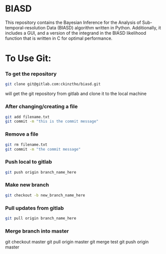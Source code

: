 # BIASD
This repository contains the Bayesian Inference for the Analysis of Sub-temporal-resolution Data (BIASD) algorithm written in Python.
Additionally, it includes a GUI, and a version of the integrand in the BIASD likelihood function that is written in C for optimal performance.

# To Use Git:

### To get the repository
```bash
git clone git@gitlab.com:ckinztho/biasd.git
```
will get the git repository from gitlab and clone it to the local machine

### After changing/creating a file
```bash
git add filename.txt
git commit -m "this is the commit message"
```

### Remove a file
```bash
git rm filename.txt
git commit -m "the commit message"
```

### Push local to gitlab
```bash
git push origin branch_name_here
```

### Make new branch
```bash
git checkout -b new_branch_name_here
```

### Pull updates from gitlab
```bash
git pull origin branch_name_here
```
### Merge branch into master
git checkout master
git pull origin master
git merge test
git push origin master